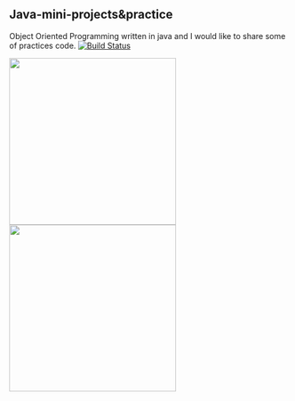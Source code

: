 ## Java-mini-projects&practice
Object Oriented Programming written in java and I would like to share some of practices code.
[![Build Status](https://travis-ci.org/larryaasen/upgrader.svg?branch=master)](https://travis-ci.org/larryaasen/upgrader)

<img src=https://user-images.githubusercontent.com/20365333/127318808-ec8e206e-a608-45a3-bd58-3e209f8f32e7.png width="300" >
<img src=https://user-images.githubusercontent.com/20365333/127318887-5ddccd73-362b-4fc0-940b-30d21f7da6fb.jpg width="300">


